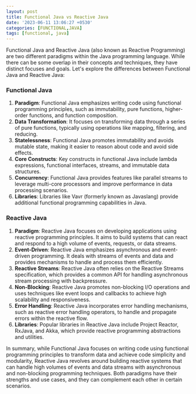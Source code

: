 ```yaml
---
layout: post
title: Functional Java vs Reactive Java
date: '2023-06-11 13:06:27 +0530'
categories: [FUNCTIONAL,JAVA]
tags: [functional, java]
---
```


Functional Java and Reactive Java (also known as Reactive Programming) are two different paradigms within the Java programming language. While there can be some overlap in their concepts and techniques, they have distinct focuses and goals. Let's explore the differences between Functional Java and Reactive Java:

### Functional Java

1. **Paradigm**: Functional Java emphasizes writing code using functional programming principles, such as immutability, pure functions, higher-order functions, and function composition.
2. **Data Transformation**: It focuses on transforming data through a series of pure functions, typically using operations like mapping, filtering, and reducing.
3. **Statelessness**: Functional Java promotes immutability and avoids mutable state, making it easier to reason about code and avoid side effects.
4. **Core Constructs**: Key constructs in functional Java include lambda expressions, functional interfaces, streams, and immutable data structures.
5. **Concurrency**: Functional Java provides features like parallel streams to leverage multi-core processors and improve performance in data processing scenarios.
6. **Libraries**: Libraries like Vavr (formerly known as Javaslang) provide additional functional programming capabilities in Java.

### Reactive Java

1. **Paradigm**: Reactive Java focuses on developing applications using reactive programming principles. It aims to build systems that can react and respond to a high volume of events, requests, or data streams.
2. **Event-Driven**: Reactive Java emphasizes asynchronous and event-driven programming. It deals with streams of events and data and provides mechanisms to handle and process them efficiently.
3. **Reactive Streams**: Reactive Java often relies on the Reactive Streams specification, which provides a common API for handling asynchronous stream processing with backpressure.
4. **Non-Blocking**: Reactive Java promotes non-blocking I/O operations and uses techniques like event loops and callbacks to achieve high scalability and responsiveness.
5. **Error Handling**: Reactive Java incorporates error handling mechanisms, such as reactive error handling operators, to handle and propagate errors within the reactive flow.
6. **Libraries**: Popular libraries in Reactive Java include Project Reactor, RxJava, and Akka, which provide reactive programming abstractions and utilities.

In summary, while Functional Java focuses on writing code using functional programming principles to transform data and achieve code simplicity and modularity, Reactive Java revolves around building reactive systems that can handle high volumes of events and data streams with asynchronous and non-blocking programming techniques. Both paradigms have their strengths and use cases, and they can complement each other in certain scenarios.